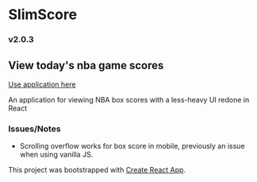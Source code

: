# SlimScore
### v2.0.3

## View today's nba game scores

[Use application here](https://changa0.github.io/rxboxscores/)

An application for viewing NBA box scores with a less-heavy UI redone in React

### Issues/Notes

* Scrolling overflow works for box score in mobile, previously an issue when using vanilla JS.


This project was bootstrapped with [Create React App](https://github.com/facebook/create-react-app).